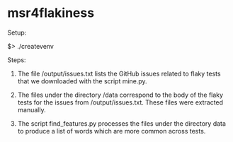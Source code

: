 # msr4flakiness

Setup:

  $> ./createvenv

Steps:

1. The file /output/issues.txt lists the GitHub issues related to flaky tests that we downloaded with the script mine.py. 

2. The files under the directory /data correspond to the body of the flaky tests for the issues from /output/issues.txt. These files were extracted manually.

3. The script find_features.py processes the files under the directory data to produce a list of words which are more common across tests.
